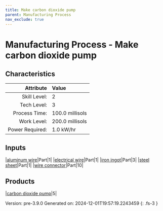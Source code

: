 ```yaml
---
title: Make carbon dioxide pump
parent: Manufacturing Process
nav_exclude: true
---
```

# Manufacturing Process - Make carbon dioxide pump


## Characteristics

| Attribute      | Value |
|--------:|:------|
|Skill Level:|2|
|Tech Level:|3|
|Process Time:|100.0 millisols|
|Work Level:|200.0 millisols|
|Power Required:|1.0 kW/hr|

## Inputs

|[aluminum wire](../part/aluminum-wire.html)|Part|1|
|[electrical wire](../part/electrical-wire.html)|Part|1|
|[iron ingot](../part/iron-ingot.html)|Part|3|
|[steel sheet](../part/steel-sheet.html)|Part|1|
|[wire connector](../part/wire-connector.html)|Part|10|

## Products

|[carbon dioxide pump](../part/carbon-dioxide-pump.html)|5|


Version: pre-3.9.0 Generated on: 2024-12-01T19:57:19.2243459
{: .fs-3 }

